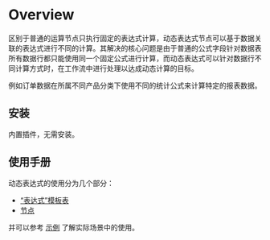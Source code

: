 # Overview

<PluginInfo name="workflow-dynamic-calculation" link="/handbook/workflow/plugins/dynamic-calculation"></PluginInfo>

区别于普通的运算节点只执行固定的表达式计算，动态表达式节点可以基于数据关联的表达式进行不同的计算。其解决的核心问题是由于普通的公式字段针对数据表所有数据行都只能使用同一个固定公式进行计算，而动态表达式可以针对数据行不同计算方式时，在工作流中进行处理以达成动态计算的目标。

例如订单数据在所属不同产品分类下使用不同的统计公式来计算特定的报表数据。

## 安装

内置插件，无需安装。

## 使用手册

动态表达式的使用分为几个部分：

- [“表达式”模板表](./collection.md)
- [节点](./node.md)

并可以参考 [示例](./example.md) 了解实际场景中的使用。
